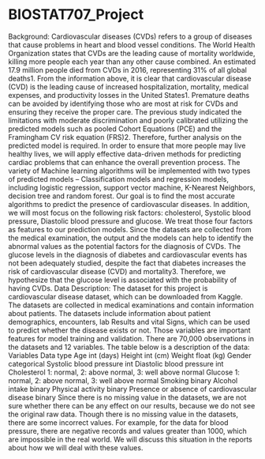 # BIOSTAT707_Project

Background:
Cardiovascular diseases (CVDs) refers to a group of diseases that cause problems in heart and blood vessel conditions. The World Health Organization states that CVDs are the leading cause of mortality worldwide, killing more people each year than any other cause combined. An estimated 17.9 million people died from CVDs in 2016, representing 31% of all global deaths1. From the information above, it is clear that cardiovascular disease (CVD) is the leading cause of increased hospitalization, mortality, medical expenses, and productivity losses in the United States1. 
Premature deaths can be avoided by identifying those who are most at risk for CVDs and ensuring they receive the proper care. The previous study indicated the limitations with moderate discrimination and poorly calibrated utilizing the predicted models such as pooled Cohort Equations (PCE) and the Framingham CV risk equation (FRS)2. Therefore, further analysis on the predicted model is required. 
In order to ensure that more people may live healthy lives, we will apply effective data-driven methods for predicting cardiac problems that can enhance the overall prevention process. The variety of Machine learning algorithms will be implemented with two types of predicted models – Classification models and regression models, including logistic regression, support vector machine, K-Nearest Neighbors, decision tree and random forest. Our goal is to find the most accurate algorithms to predict the presence of cardiovascular diseases. 
In addition, we will most focus on the following risk factors: cholesterol, Systolic blood pressure, Diastolic blood pressure and glucose. We treat those four factors as features to our prediction models. Since the datasets are collected from the medical examination, the output and the models can help to identify the abnormal values as the potential factors for the diagnosis of CVDs. The glucose levels in the diagnosis of diabetes and cardiovascular events has not been adequately studied, despite the fact that diabetes increases the risk of cardiovascular disease (CVD) and mortality3. Therefore, we hypothesize that the glucose level is associated with the probability of having CVDs.
Data Description: 
The dataset for this project is cardiovascular disease dataset, which can be downloaded from Kaggle. The datasets are collected in medical examinations and contain information about patients. The datasets include information about patient demographics, encounters, lab Results and vital Signs, which can be used to predict whether the disease exists or not. Those variables are important features for model training and validation. There are 70,000 observations in the datasets and 12 variables. The table below is a description of the data:
Variables	Data type
Age 	int (days)
Height 	int (cm)
Weight 	float (kg) 
Gender 	categorical
Systolic blood pressure 	int 
Diastolic blood pressure 	int 
Cholesterol	1: normal, 2: above normal, 3: well above normal
Glucose	1: normal, 2: above normal, 3: well above normal 
Smoking 	binary
Alcohol intake 	binary
Physical activity 	binary
Presence or absence of cardiovascular disease	binary
Since there is no missing value in the datasets, we are not sure whether there can be any effect on our results, because we do not see the original raw data. Though there is no missing value in the datasets, there are some incorrect values. For example, for the data for blood pressure, there are negative records and values greater than 1000, which are impossible in the real world. We will discuss this situation in the reports about how we will deal with these values. 

